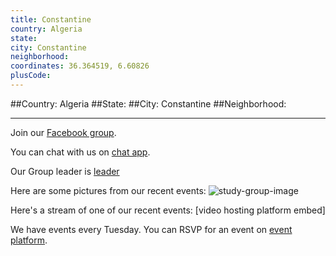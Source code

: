 ```yaml
---
title: Constantine
country: Algeria
state: 
city: Constantine
neighborhood: 
coordinates: 36.364519, 6.60826
plusCode:
---
```


##Country: Algeria
##State: 
##City: Constantine
##Neighborhood: 
*****
Join our [Facebook group](https://www.facebook.com/groups/free.code.camp.constantine).

You can chat with us on [chat app]().

Our Group leader is [leader]()

Here are some pictures from our recent events:
![study-group-image](https://scontent-dft4-2.xx.fbcdn.net/v/t1.0-9/13920708_320207321649145_5563001876691142234_n.jpg?oh=252485eafdd6332d39b9bfec05685ea8&oe=595880F8)

Here's a stream of one of our recent events:
[video hosting platform embed]

We have events every Tuesday. You can RSVP for an event on [event platform]().
